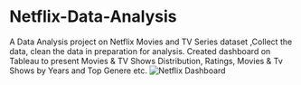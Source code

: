 # Netflix-Data-Analysis
A Data Analysis project on Netflix Movies and TV Series dataset ,Collect the data, clean the data in preparation for analysis. Created dashboard on Tableau to present Movies & TV Shows Distribution, Ratings, Movies & Tv Shows by Years and Top Genere etc. 
![Netflix Dashboard](https://user-images.githubusercontent.com/122175542/216398014-97344197-57cd-47bd-b41a-f3a6f49c9eca.png)
